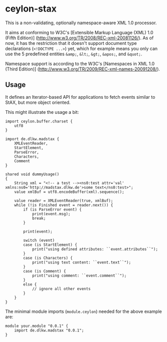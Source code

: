 # ceylon-stax
This is a non-validating, optionally namespace-aware XML 1.0 processor.

It aims at conforming to W3C's [Extensible Markup Language (XML) 1.0 (Fifth Edition)]
(http://www.w3.org/TR/2008/REC-xml-20081126/). As of now, it has the restriction that it doesn't support
document type declarations
(`<!DOCTYPE ...>`) yet, which for example means you only can use the 5 predefined entities
`&amp;`, `&lt;`, `&gt;`, `&apos;`, and `&quot;`.

Namespace support is according to the W3C's [Namespaces in XML 1.0 (Third Edition)]
(http://www.w3.org/TR/2009/REC-xml-names-20091208/).

## Usage
It defines an Iterator-based API for applications to fetch events similar to StAX, but more object oriented.

This might illustrate the usage a bit:
```ceylon
import ceylon.buffer.charset {
    utf8
}

import de.dlkw.madstax {
    XMLEventReader,
    StartElement,
    ParseError,
    Characters,
    Comment
}

shared void dummyUsage()
{
    String xml = "<!-- a test --><ns0:test attr='val' xmlns:ns0='http://madstax.dlkw.de'>some text</ns0:test>";
    value xmlBuf = utf8.encodeBuffer(xml).sequence();
    
    value reader = XMLEventReader(true, xmlBuf);
    while (!is Finished event = reader.next()) {
        if (is ParseError event) {
            print(event.msg);
            break;
        }
        
        print(event);

        switch (event)
        case (is StartElement) {
            print("using defined attributes: ``event.attributes``");
        }
        case (is Characters) {
            print("using text content: ``event.text``");
        }
        case (is Comment) {
            print("using comment: ``event.comment``");
        }
        else {
            // ignore all other events
        }
    }
}
```

The minimal module imports (`module.ceylon`) needed for the above example are:
```ceylon
module your.module "0.0.1" {
    import de.dlkw.madstax "0.0.1";
}
```